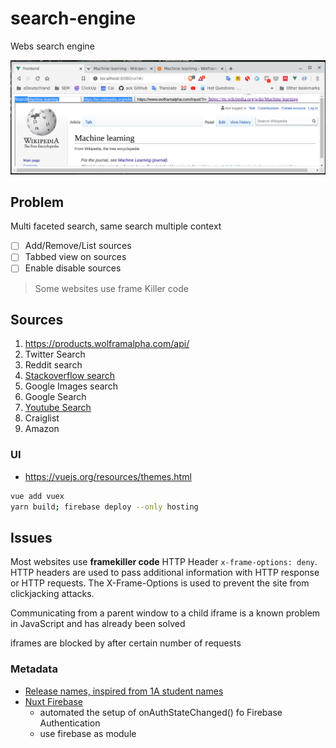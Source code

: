 # search-engine

Webs search engine

![Demo](demo.png)

## Problem

Multi faceted search, same search multiple context

* [ ] Add/Remove/List sources
* [ ] Tabbed view on sources
* [ ] Enable disable sources

> Some websites use frame Killer code

## Sources

1. https://products.wolframalpha.com/api/
2. Twitter Search
3. Reddit search
4. [Stackoverflow search](https://api.stackexchange.com/docs)
5. Google Images search
6. Google Search
7. [Youtube Search](https://developers.google.com/youtube/v3/docs/search)
8. Craiglist
9. Amazon

### UI

* https://vuejs.org/resources/themes.html


```sh
vue add vuex
yarn build; firebase deploy --only hosting
```

## Issues

Most websites use **framekiller code** HTTP Header `x-frame-options: deny`.
HTTP headers are used to pass additional information with HTTP response or HTTP requests. The X-Frame-Options is used to prevent the site from clickjacking attacks.

Communicating from a parent window to a child iframe is a known problem in JavaScript and has already been solved

iframes are blocked by after certain number of requests

### Metadata

* [Release names, inspired from 1A student names](https://www.cbr.com/my-hero-academia-class-1-a-ranked/)
* [Nuxt Firebase](https://firebase.nuxtjs.org/guide/getting-started/)
  * automated the setup of onAuthStateChanged() fo Firebase Authentication
  * use firebase as module
